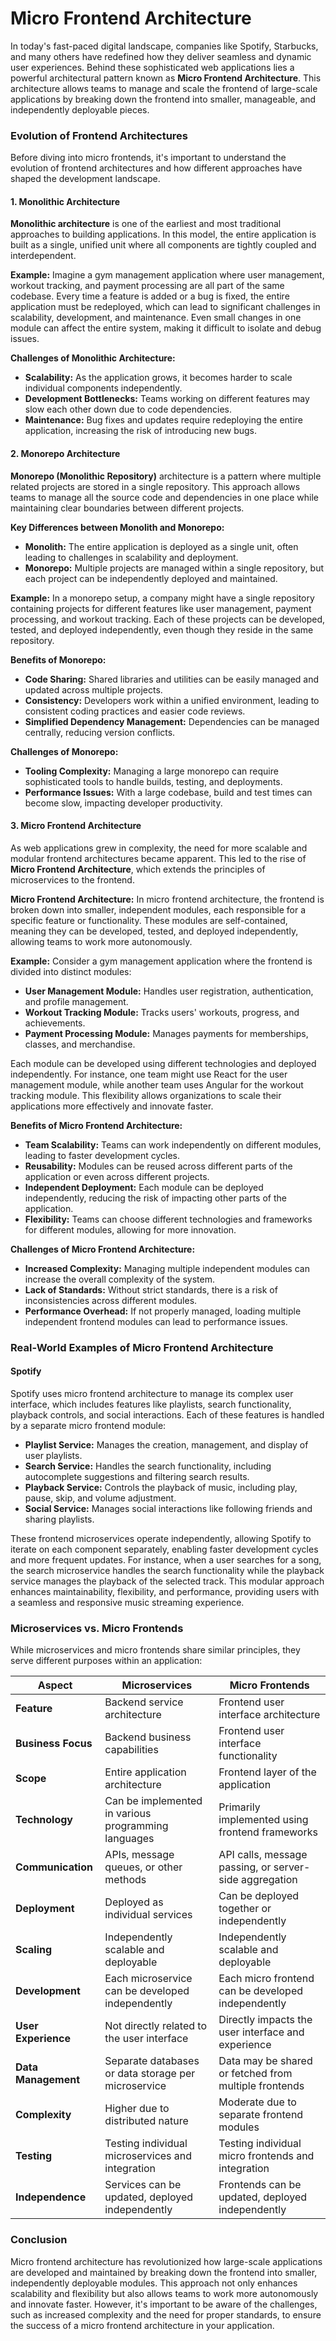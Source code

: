 # Micro Frontend Architecture

In today's fast-paced digital landscape, companies like Spotify, Starbucks, and many others have redefined how they deliver seamless and dynamic user experiences. Behind these sophisticated web applications lies a powerful architectural pattern known as **Micro Frontend Architecture**. This architecture allows teams to manage and scale the frontend of large-scale applications by breaking down the frontend into smaller, manageable, and independently deployable pieces.

### Evolution of Frontend Architectures

Before diving into micro frontends, it's important to understand the evolution of frontend architectures and how different approaches have shaped the development landscape.

#### 1. Monolithic Architecture

**Monolithic architecture** is one of the earliest and most traditional approaches to building applications. In this model, the entire application is built as a single, unified unit where all components are tightly coupled and interdependent.

**Example:**
Imagine a gym management application where user management, workout tracking, and payment processing are all part of the same codebase. Every time a feature is added or a bug is fixed, the entire application must be redeployed, which can lead to significant challenges in scalability, development, and maintenance. Even small changes in one module can affect the entire system, making it difficult to isolate and debug issues.

**Challenges of Monolithic Architecture:**

- **Scalability:** As the application grows, it becomes harder to scale individual components independently.
- **Development Bottlenecks:** Teams working on different features may slow each other down due to code dependencies.
- **Maintenance:** Bug fixes and updates require redeploying the entire application, increasing the risk of introducing new bugs.

#### 2. Monorepo Architecture

**Monorepo (Monolithic Repository)** architecture is a pattern where multiple related projects are stored in a single repository. This approach allows teams to manage all the source code and dependencies in one place while maintaining clear boundaries between different projects.

**Key Differences between Monolith and Monorepo:**

- **Monolith:** The entire application is deployed as a single unit, often leading to challenges in scalability and deployment.
- **Monorepo:** Multiple projects are managed within a single repository, but each project can be independently deployed and maintained.

**Example:**
In a monorepo setup, a company might have a single repository containing projects for different features like user management, payment processing, and workout tracking. Each of these projects can be developed, tested, and deployed independently, even though they reside in the same repository.

**Benefits of Monorepo:**

- **Code Sharing:** Shared libraries and utilities can be easily managed and updated across multiple projects.
- **Consistency:** Developers work within a unified environment, leading to consistent coding practices and easier code reviews.
- **Simplified Dependency Management:** Dependencies can be managed centrally, reducing version conflicts.

**Challenges of Monorepo:**

- **Tooling Complexity:** Managing a large monorepo can require sophisticated tools to handle builds, testing, and deployments.
- **Performance Issues:** With a large codebase, build and test times can become slow, impacting developer productivity.

#### 3. Micro Frontend Architecture

As web applications grew in complexity, the need for more scalable and modular frontend architectures became apparent. This led to the rise of **Micro Frontend Architecture**, which extends the principles of microservices to the frontend.

**Micro Frontend Architecture:**
In micro frontend architecture, the frontend is broken down into smaller, independent modules, each responsible for a specific feature or functionality. These modules are self-contained, meaning they can be developed, tested, and deployed independently, allowing teams to work more autonomously.

**Example:**
Consider a gym management application where the frontend is divided into distinct modules:

- **User Management Module:** Handles user registration, authentication, and profile management.
- **Workout Tracking Module:** Tracks users' workouts, progress, and achievements.
- **Payment Processing Module:** Manages payments for memberships, classes, and merchandise.

Each module can be developed using different technologies and deployed independently. For instance, one team might use React for the user management module, while another team uses Angular for the workout tracking module. This flexibility allows organizations to scale their applications more effectively and innovate faster.

**Benefits of Micro Frontend Architecture:**

- **Team Scalability:** Teams can work independently on different modules, leading to faster development cycles.
- **Reusability:** Modules can be reused across different parts of the application or even across different projects.
- **Independent Deployment:** Each module can be deployed independently, reducing the risk of impacting other parts of the application.
- **Flexibility:** Teams can choose different technologies and frameworks for different modules, allowing for more innovation.

**Challenges of Micro Frontend Architecture:**

- **Increased Complexity:** Managing multiple independent modules can increase the overall complexity of the system.
- **Lack of Standards:** Without strict standards, there is a risk of inconsistencies across different modules.
- **Performance Overhead:** If not properly managed, loading multiple independent frontend modules can lead to performance issues.

### Real-World Examples of Micro Frontend Architecture

#### Spotify

Spotify uses micro frontend architecture to manage its complex user interface, which includes features like playlists, search functionality, playback controls, and social interactions. Each of these features is handled by a separate micro frontend module:

- **Playlist Service:** Manages the creation, management, and display of user playlists.
- **Search Service:** Handles the search functionality, including autocomplete suggestions and filtering search results.
- **Playback Service:** Controls the playback of music, including play, pause, skip, and volume adjustment.
- **Social Service:** Manages social interactions like following friends and sharing playlists.

These frontend microservices operate independently, allowing Spotify to iterate on each component separately, enabling faster development cycles and more frequent updates. For instance, when a user searches for a song, the search microservice handles the search functionality while the playback service manages the playback of the selected track. This modular approach enhances maintainability, flexibility, and performance, providing users with a seamless and responsive music streaming experience.

### Microservices vs. Micro Frontends

While microservices and micro frontends share similar principles, they serve different purposes within an application:

| Aspect              | Microservices                                       | Micro Frontends                                        |
| ------------------- | --------------------------------------------------- | ------------------------------------------------------ |
| **Feature**         | Backend service architecture                        | Frontend user interface architecture                   |
| **Business Focus**  | Backend business capabilities                       | Frontend user interface functionality                  |
| **Scope**           | Entire application architecture                     | Frontend layer of the application                      |
| **Technology**      | Can be implemented in various programming languages | Primarily implemented using frontend frameworks        |
| **Communication**   | APIs, message queues, or other methods              | API calls, message passing, or server-side aggregation |
| **Deployment**      | Deployed as individual services                     | Can be deployed together or independently              |
| **Scaling**         | Independently scalable and deployable               | Independently scalable and deployable                  |
| **Development**     | Each microservice can be developed independently    | Each micro frontend can be developed independently     |
| **User Experience** | Not directly related to the user interface          | Directly impacts the user interface and experience     |
| **Data Management** | Separate databases or data storage per microservice | Data may be shared or fetched from multiple frontends  |
| **Complexity**      | Higher due to distributed nature                    | Moderate due to separate frontend modules              |
| **Testing**         | Testing individual microservices and integration    | Testing individual micro frontends and integration     |
| **Independence**    | Services can be updated, deployed independently     | Frontends can be updated, deployed independently       |

### Conclusion

Micro frontend architecture has revolutionized how large-scale applications are developed and maintained by breaking down the frontend into smaller, independently deployable modules. This approach not only enhances scalability and flexibility but also allows teams to work more autonomously and innovate faster. However, it's important to be aware of the challenges, such as increased complexity and the need for proper standards, to ensure the success of a micro frontend architecture in your application.
